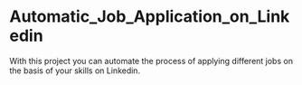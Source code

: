 # Automatic_Job_Application_on_Linkedin
With this project you can automate the process of applying different jobs on the basis of your skills on Linkedin.

